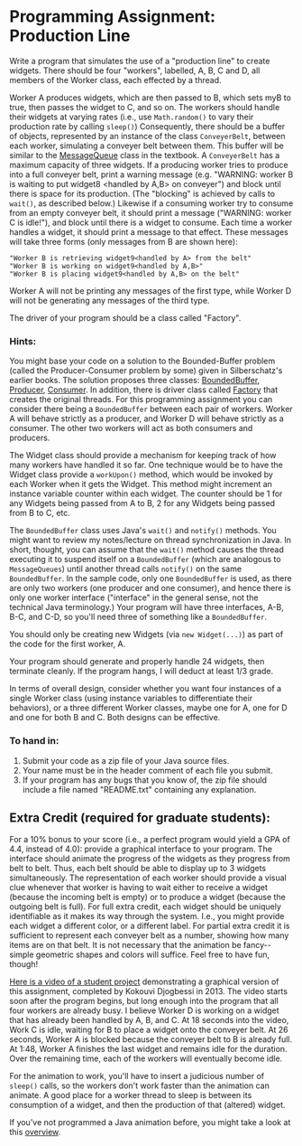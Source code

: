 # Programming Assignment: Production Line


Write a program that simulates the use of a "production line" to create widgets. There should be four "workers", labelled, A, B, C and D, all members of the Worker class, each effected by a thread.

Worker A produces widgets, which are then passed to B, which sets myB to true, then passes the widget to C, and so on. The workers should handle their widgets at varying rates (i.e., use `Math.random()` to vary their production rate by calling `sleep()`) Consequently, there should be a buffer of objects, represented by an instance of the class `ConveyerBelt`, between each worker, simulating a conveyer belt between them. This buffer will be similar to the [MessageQueue][1] class in the textbook. A `ConveyerBelt` has a maximum capacity of three widgets. If a producing worker tries to produce into a full conveyer belt, print a warning message (e.g. "WARNING: worker B is waiting to put widget8 &lt;handled by A,B&gt; on conveyer") and block until there is space for its production. (The "blocking" is achieved by calls to `wait()`, as described below.) Likewise if a consuming worker try to consume from an empty conveyer belt, it should print a message ("WARNING: worker C is idle!"), and block until there is a widget to consume. Each time a worker handles a widget, it should print a message to that effect.  These messages will take three forms (only messages from B are shown here):

    "Worker B is retrieving widget9<handled by A> from the belt"  
    "Worker B is working on widget9<handled by A,B>"  
    "Worker B is placing widget9<handled by A,B> on the belt"  

Worker A will not be printing any messages of the first type, while Worker D will not be generating any messages of the third type.

The driver of your program should be a class called "Factory".

### Hints:

You might base your code on a solution to the Bounded-Buffer problem (called the Producer-Consumer problem by some) given in Silberschatz's earlier books. The solution proposes three classes: [BoundedBuffer][2], [Producer][3], [Consumer][4]. In addition, there is driver class called [Factory][5] that creates the original threads. For this programming assignment you can consider there being a `BoundedBuffer` between each pair of workers. Worker A will behave strictly as a producer, and Worker D will behave strictly as a consumer. The other two workers will act as both consumers and producers.

The Widget class should provide a mechanism for keeping track of how many workers have handled it so far. One technique would be to have the Widget class provide a `workUpon()` method, which would be invoked by each Worker when it gets the Widget. This method might increment an instance variable counter within each widget. The counter should be 1 for any Widgets being passed from A to B, 2 for any Widgets being passed from B to C, etc.

The `BoundedBuffer` class uses Java's `wait()` and `notify()` methods. You might want to review my notes/lecture on thread synchronization in Java. In short, thought, you can assume that the `wait()` method causes the thread executing it to suspend itself on a `BoundedBuffer` (which are analogous to `MessageQueues`) until another thread calls `notify()` on the same `BoundedBuffer`. In the sample code, only one `BoundedBuffer` is used, as there are only two workers (one producer and one consumer), and hence there is only one worker interface ("interface" in the general sense, not the technical Java terminology.) Your program will have three interfaces, A-B, B-C, and C-D, so you'll need three of something like a `BoundedBuffer`.

You should only be creating new Widgets (via `new Widget(...)`) as part of the code for the first worker, A.

Your program should generate and properly handle 24 widgets, then terminate cleanly. If the program hangs, I will deduct at least 1/3 grade.

In terms of overall design, consider whether you want four instances of a single Worker class (using instance variables to differentiate their behaviors), or a three different Worker classes, maybe one for A, one for D and one for both B and C. Both designs can be effective.

### To hand in:

1. Submit your code as a zip file of your Java source files.
2. Your name must be in the header comment of each file you submit.
3. If your program has any bugs that you know of, the zip file should include a file named "README.txt" containing any explanation.

## Extra Credit (required for graduate students): 
For a 10% bonus to your score (i.e., a perfect program would yield a GPA of 4.4, instead of 4.0): provide a graphical interface to your program. The interface should animate the progress of the widgets as they progress from belt to belt. Thus, each belt should be able to display up to 3 widgets simultaneously. The representation of each worker should provide a visual clue whenever that worker is having to wait either to receive a widget (because the incoming belt is empty) or to produce a widget (because the outgoing belt is full). For full extra credit, each widget should be uniquely identifiable as it makes its way through the system. I.e., you might provide each widget a different color, or a different label. For partial extra credit it is sufficient to represent each conveyer belt as a number, showing how many items are on that belt. It is not necessary that the animation be fancy--simple geometric shapes and colors will suffice. Feel free to have fun, though!

[Here is a video of a student project][6] demonstrating a graphical version of this assignment, completed by Kokouvi Djogbessi in 2013. The video starts soon after the program begins, but long enough into the program that all four workers are already busy. I believe Worker D is working on a widget that has already been handled by A, B, and C. At 18 seconds into the video, Work C is idle, waiting for B to place a widget onto the conveyer belt. At 26 seconds, Worker A is blocked because the conveyer belt to B is already full. At 1:48, Worker A finishes the last widget and remains idle for the duration. Over the remaining time, each of the workers will eventually become idle.

For the animation to work, you'll have to insert a judicious number of `sleep()` calls, so the workers don't work faster than the animation can animate. A good place for a worker thread to sleep is between its consumption of a widget, and then the production of that (altered) widget.

If you've not programmed a Java animation before, you might take a look at this [overview][7].

[1]: src/MessageQueue.java
[2]: src/BoundedBuffer.java
[3]: src/Producer.java
[4]: src/Consumer.java
[5]: src/Factory.java
[6]: http://www.emunix.emich.edu/~evett/OS/kokouvi.mov
[7]: java_animation.md